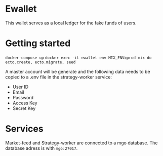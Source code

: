 # Ewallet
This wallet serves as a local ledger for the fake funds of users.

# Getting started
`docker-compose up`
`docker exec -it ewallet env MIX_ENV=prod mix do ecto.create, ecto.migrate, seed`

A master account will be generate and the following data needs to be copied to a .env file in the strategy-worker service:

* User ID
* Email
* Password
* Access Key
* Secret Key

# Services
Market-feed and Strategy-worker are connected to a mgo database. The database adress is with `mgo:27017`.
